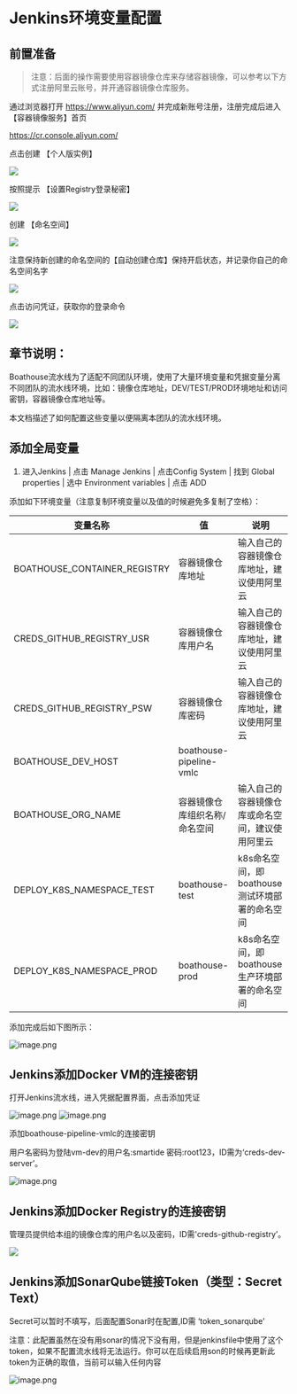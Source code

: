 # Jenkins环境变量配置

## 前置准备



> 注意：后面的操作需要使用容器镜像仓库来存储容器镜像，可以参考以下方式注册阿里云账号，并开通容器镜像仓库服务。

通过浏览器打开 https://www.aliyun.com/ 并完成新账号注册，注册完成后进入 【容器镜像服务】首页


https://cr.console.aliyun.com/

点击创建 【个人版实例】

![](images/20221028222918.png)  

按照提示 【设置Registry登录秘密】

![](images/20221028222931.png)  

创建 【命名空间】

![](images/20221028222944.png)  

注意保持新创建的命名空间的【自动创建仓库】保持开启状态，并记录你自己的命名空间名字

![](images/20221028223002.png)  

点击访问凭证，获取你的登录命令

![](images/20221028223030.png)  

## 章节说明：

Boathouse流水线为了适配不同团队环境，使用了大量环境变量和凭据变量分离不同团队的流水线环境，比如：镜像仓库地址，DEV/TEST/PROD环境地址和访问密钥，容器镜像仓库地址等。

本文档描述了如何配置这些变量以便隔离本团队的流水线环境。

## 添加全局变量

1. 进入Jenkins | 点击 Manage Jenkins | 点击Config System | 找到 Global properties | 选中 Environment variables | 点击 ADD

添加如下环境变量（注意复制环境变量以及值的时候避免多复制了空格）：


| 变量名称 | 值 | 说明  |
| ------------ | --------- | --------- |
| BOATHOUSE_CONTAINER_REGISTRY  | 容器镜像仓库地址 | 输入自己的容器镜像仓库地址，建议使用阿里云 |
| CREDS_GITHUB_REGISTRY_USR  | 容器镜像仓库用户名|输入自己的容器镜像仓库地址，建议使用阿里云 |
| CREDS_GITHUB_REGISTRY_PSW  | 容器镜像仓库密码| 输入自己的容器镜像仓库地址，建议使用阿里云 |
| BOATHOUSE_DEV_HOST  | boathouse-pipeline-vmlc  |
| BOATHOUSE_ORG_NAME | 容器镜像仓库组织名称/命名空间  | 输入自己的容器镜像仓库或命名空间，建议使用阿里云 |
| DEPLOY_K8S_NAMESPACE_TEST | boathouse-test | k8s命名空间，即boathouse测试环境部署的命名空间 |
| DEPLOY_K8S_NAMESPACE_PROD | boathouse-prod | k8s命名空间，即boathouse生产环境部署的命名空间 |

添加完成后如下图所示：

![image.png](images/jenkins-add-envs.png)

## Jenkins添加Docker VM的连接密钥

打开Jenkins流水线，进入凭据配置界面，点击添加凭证

![image.png](images/2021-10-14_9-13-09.png)
![image.png](images/2021-10-14_10-34-30.png)

添加boathouse-pipeline-vmlc的连接密钥

用户名密码为登陆vm-dev的用户名:smartide 密码:root123，ID需为‘creds-dev-server’。

![image.png](images/teamguide-cd-02.png)

## Jenkins添加Docker Registry的连接密钥

管理员提供给本组的镜像仓库的用户名以及密码，ID需'creds-github-registry’。

![](images/20221026173216.png)  

## Jenkins添加SonarQube链接Token（类型：Secret Text）

Secret可以暂时不填写，后面配置Sonar时在配置,ID需 ‘token_sonarqube’

注意：此配置虽然在没有用sonar的情况下没有用，但是jenkinsfile中使用了这个token，如果不配置流水线将无法运行。你可以在后续启用son的时候再更新此token为正确的取值，当前可以输入任何内容

![image.png](images/sonar01.png)
